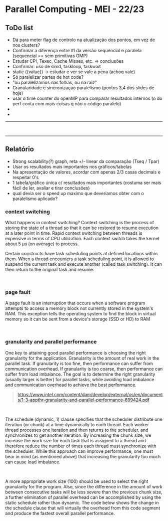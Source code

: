 # Parallel Computing - MEI - 22/23

## ToDo list

- Dá para meter flag de controlo na atualização dos pontos, em vez de nos clusters?
- Confirmar a diferença entre #I da versão sequencial e paralela (sequencial == sem primitivas OMP)
- Estudar CPI, Texec, Cache Misses, etc. => conclusões
- Confirmar: uso de simd, taskloop, taskwait
- static ({value}) -> estudar e ver se vale a pena (achoq vale)
- Só paralelizar partes de hot code?
- "ou paralelizamos nas folhas, ou na raiz"
- Granularidade e sincronizaçao paralelismo (pontos 3,4 dos slides de hoje)
- usar o time counter do openMP para comparar resultados internos (o do perf conta com mais coisas q não o código paralelo)
- 
- 

---

<br>

---

## Relatório

- Strong scalability(?) graph, reta +/- linear da comparação (Tseq / Tpar)
- Usar os resultados mais importantes nos gráficos/tabelas
- Na apresentação de valores, acordar com apenas 2/3 casas decimais e respeitar 0's
- 1 tabela/gráfico única c/ resultados mais importantes (costuma ser mais fácil de ler, avaliar e tirar conclusões)
- qual devia ser o speed up maximo que deveriamos obter com o paralelismo aplicado?




### context switching
What happens in context switching?
Context switching is the process of storing the state of a thread so that it can be restored to resume execution at a later point in time. Rapid context switching between threads is expensive in terms of CPU utilization. Each context switch takes the kernel about 5 μs (on average) to process.
<br>

Certain constructs have task scheduling points at defined locations within them. When a thread encounters a task scheduling point, 
it is allowed to suspend the current task and execute another (called task switching). It can then return to the original task and resume.

<br>

### page fault
A page fault is an interruption that occurs when a software program attempts to access a memory block not currently stored in the system's RAM. This exception tells the operating system to find the block in virtual memory so it can be sent from a device's storage (SSD or HD) to RAM

<br>

### granularity and parallel performance

One key to attaining good parallel performance is choosing the right granularity for the
application. Granularity is the amount of real work in the parallel task. If granularity is too fine,
then performance can suffer from communication overhead. If granularity is too coarse, then
performance can suffer from load imbalance. The goal is to determine the right granularity
(usually larger is better) for parallel tasks, while avoiding load imbalance and communication
overhead to achieve the best performance.

> https://www.intel.com/content/dam/develop/external/us/en/documents/1-3-appthr-granularity-and-parallel-performance-699424.pdf

<br>

The schedule (dynamic, 1) clause specifies that the scheduler distribute one
iteration (or chunk) at a time dynamically to each thread. Each worker thread processes one
iteration and then returns to the scheduler, and synchronizes to get another iteration. By
increasing the chunk size, we increase the work size for each task that is assigned to a thread
and therefore reduce the number of times each thread must synchronize with the scheduler.
While this approach can improve performance, one must bear in mind (as mentioned above) that
increasing the granularity too much can cause load imbalance.

<br>

A more appropriate work size (100) should be used to select the right granularity for the program.
Also, since the difference in the amount of work between consecutive tasks will be less severe
than the previous chunk size, a further elimination of parallel overhead can be accomplished by
using the static schedule rather than dynamic. The code below shows the change in the schedule
clause that will virtually the overhead from this code segment and produce the fastest overall
parallel performance.

<br>

